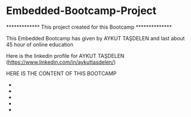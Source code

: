 # Embedded-Bootcamp-Project

************* This project created for this Bootcamp **************

This Embedded Bootcamp has given by AYKUT TAŞDELEN and last about 45 hour of online education

Here is the linkedin profile for AYKUT TAŞDELEN (https://www.linkedin.com/in/aykuttasdelen/)

HERE IS THE CONTENT OF THIS BOOTCAMP

*
*
*
*
*
